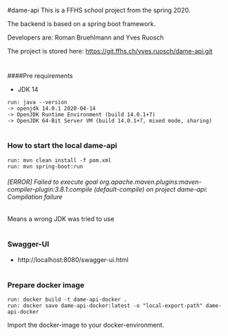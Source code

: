 #dame-api
This is a FFHS school project from the spring 2020. 

The backend is based on a spring boot framework.

Developers are: Roman Bruehlmann and Yves Ruosch

The project is stored here: https://git.ffhs.ch/yves.ruosch/dame-api.git
#



####Pre requirements
- JDK 14
```shell script
run: java --version
-> openjdk 14.0.1 2020-04-14
-> OpenJDK Runtime Environment (build 14.0.1+7)
-> OpenJDK 64-Bit Server VM (build 14.0.1+7, mixed mode, sharing)
```


#
### How to start the local dame-api
```shell script
run: mvn clean install -f pom.xml
run: mvn spring-boot:run
```

###### [ERROR] Failed to execute goal org.apache.maven.plugins:maven-compiler-plugin:3.8.1:compile (default-compile) on project dame-api: Compilation failure

Means a wrong JDK was tried to use



#
### Swagger-UI
- http://localhost:8080/swagger-ui.html


#
### Prepare docker image
```shell script
run: docker build -t dame-api-docker .
run: docker save dame-api-docker:latest -o "local-export-path" dame-api-docker
```
Import the docker-image to your docker-environment.


